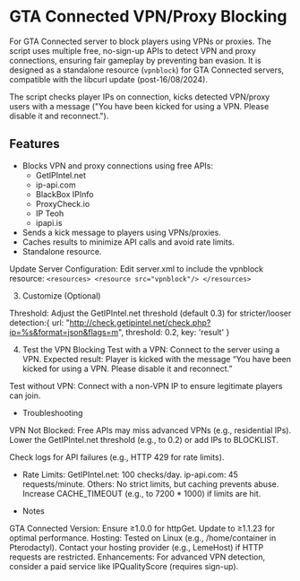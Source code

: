 # GTA Connected VPN/Proxy Blocking

For GTA Connected server to block players using VPNs or proxies. The script uses multiple free, no-sign-up APIs to detect VPN and proxy connections, ensuring fair gameplay by preventing ban evasion. It is designed as a standalone resource (`vpnblock`) for GTA Connected servers, compatible with the libcurl update (post-16/08/2024).

The script checks player IPs on connection, kicks detected VPN/proxy users with a message ("You have been kicked for using a VPN. Please disable it and reconnect.").
## Features
- Blocks VPN and proxy connections using free APIs:
  - GetIPIntel.net
  - ip-api.com
  - BlackBox IPInfo
  - ProxyCheck.io
  - IP Teoh
  - ipapi.is
- Sends a kick message to players using VPNs/proxies.
- Caches results to minimize API calls and avoid rate limits.
- Standalone resource.


Update Server Configuration:
Edit server.xml to include the vpnblock resource:
`<resources>
    <resource src="vpnblock"/>
</resources>
`

3. Customize (Optional)

Threshold: Adjust the GetIPIntel.net threshold (default 0.3) for stricter/looser detection:{ url: "http://check.getipintel.net/check.php?ip=%s&format=json&flags=m", threshold: 0.2, key: 'result' }



4. Test the VPN Blocking
Test with a VPN:
Connect to the server using a VPN.
Expected result: Player is kicked with the message “You have been kicked for using a VPN. Please disable it and reconnect.”

Test without VPN:
Connect with a non-VPN IP to ensure legitimate players can join.



- Troubleshooting

VPN Not Blocked:
Free APIs may miss advanced VPNs (e.g., residential IPs). Lower the GetIPIntel.net threshold (e.g., to 0.2) or add IPs to BLOCKLIST.

Check logs for API failures (e.g., HTTP 429 for rate limits).

- Rate Limits:
GetIPIntel.net: 100 checks/day.
ip-api.com: 45 requests/minute.
Others: No strict limits, but caching prevents abuse.
Increase CACHE_TIMEOUT (e.g., to 7200 * 1000) if limits are hit.



- Notes

GTA Connected Version: Ensure ≥1.0.0 for httpGet. Update to ≥1.1.23 for optimal performance.
Hosting: Tested on Linux (e.g., /home/container in Pterodactyl). Contact your hosting provider (e.g., LemeHost) if HTTP requests are restricted.
Enhancements: For advanced VPN detection, consider a paid service like IPQualityScore (requires sign-up).
